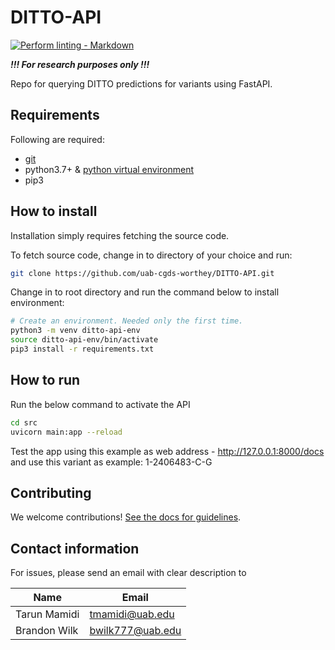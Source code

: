 # DITTO-API

<!-- markdown-link-check-disable -->
[![Perform linting -
Markdown](https://github.com/uab-cgds-worthey/DITTO-API/actions/workflows/linting.yml/badge.svg)](https://github.com/uab-cgds-worthey/DITTO-API/actions/workflows/linting.yml)
<!-- markdown-link-check-enable -->

***!!! For research purposes only !!!***

Repo for querying DITTO predictions for variants using FastAPI.

## Requirements

Following are required:

- [git](https://git-scm.com/downloads)
- python3.7+  & [python virtual environment](https://docs.python.org/3/tutorial/venv.html)
- pip3

## How to install

Installation simply requires fetching the source code.

To fetch source code, change in to directory of your choice and run:

```sh
git clone https://github.com/uab-cgds-worthey/DITTO-API.git
```

Change in to root directory and run the command below to install environment:

```sh
# Create an environment. Needed only the first time.
python3 -m venv ditto-api-env
source ditto-api-env/bin/activate
pip3 install -r requirements.txt
```

## How to run

Run the below command to activate the API

```sh
cd src
uvicorn main:app --reload
```

Test the app using this example as web address - <http://127.0.0.1:8000/docs>
 and use this variant as example: 1-2406483-C-G

## Contributing

We welcome contributions! [See the docs for guidelines](./CONTRIBUTING.md).

## Contact information

For issues, please send an email with clear description to

|Name | Email |
------|--------|
Tarun Mamidi | <tmamidi@uab.edu>
Brandon Wilk | <bwilk777@uab.edu>
